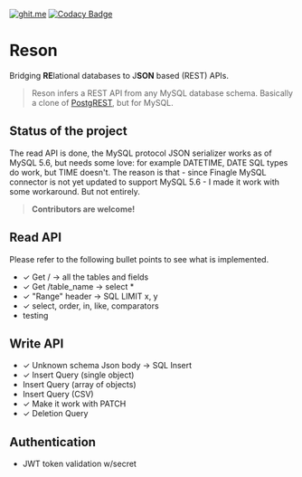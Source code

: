 [![ghit.me](https://ghit.me/badge.svg?repo=sscarduzio/reson)](https://ghit.me/repo/sscarduzio/reson)
[![Codacy Badge](https://api.codacy.com/project/badge/grade/d0d150cb90df40db99b2863660c2399b)](https://www.codacy.com/app/scarduzio/reson)
# Reson
Bridging **RE**lational databases to J**SON** based (REST) APIs.

> Reson infers a REST API from any MySQL database schema.
Basically a clone of [PostgREST](https://github.com/begriffs/postgrest), but for MySQL.

## Status of the project
The read API is done, the MySQL protocol JSON serializer works as of MySQL 5.6, but needs some love: for example DATETIME, DATE SQL types do work, but TIME doesn't.
The reason is that - since Finagle MySQL connector is not yet updated to support MySQL 5.6 - I made it work with some workaround. But not entirely.

> __Contributors are welcome!__ 


## Read API
Please refer to the following bullet points to see what is implemented.

* ✓ Get / -> all the tables and fields
* ✓ Get /table_name -> select *
* ✓ "Range" header -> SQL LIMIT x, y
* ✓ select, order, in, like, comparators
*  testing

## Write API

* ✓ Unknown schema Json body -> SQL Insert
* ✓ Insert Query (single object) 
*   Insert Query (array of objects)
*   Insert Query (CSV)
* ✓ Make it work with PATCH
* ✓ Deletion Query

## Authentication

* JWT token validation w/secret
